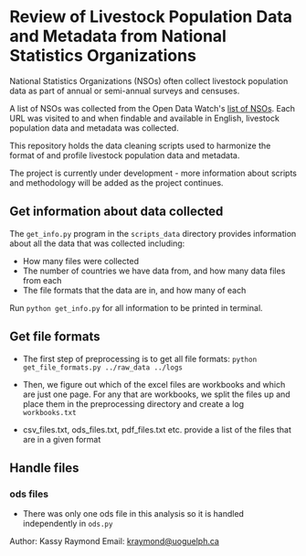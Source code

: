 # Review of Livestock Population Data and Metadata from National Statistics Organizations 

National Statistics Organizations (NSOs) often collect livestock population data as part of annual or semi-annual surveys and censuses. 

A list of NSOs was collected from the Open Data Watch's [list of NSOs](https://opendatawatch.com/knowledge-partnership/%e2%80%8bnational-statistical-offices-online/). Each URL was visited to and when findable and available in English, livestock population data and metadata was collected.

This repository holds the data cleaning scripts used to harmonize the format of and profile livestock population data and metadata. 

The project is currently under development - more information about scripts and methodology will be added as the project continues.

## Get information about data collected

The `get_info.py` program in the `scripts_data` directory provides information about all the data that was collected including: 

* How many files were collected
* The number of countries we have data from, and how many data files from each 
* The file formats that the data are in, and how many of each

Run `python get_info.py` for all information to be printed in terminal.

## Get file formats

* The first step of preprocessing is to get all file formats: 
`python get_file_formats.py ../raw_data ../logs`

* Then, we figure out which of the excel files are workbooks and which are just one page. For any that are workbooks, we split the files up and place them in the preprocessing directory and create a log `workbooks.txt`

* csv_files.txt, ods_files.txt, pdf_files.txt etc. provide a list of the files that are in a given format

## Handle files 

### ods files

* There was only one ods file in this analysis so it is handled independently in `ods.py`


Author: Kassy Raymond
Email: kraymond@uoguelph.ca